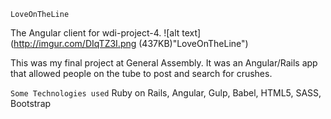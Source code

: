 `LoveOnTheLine`

The Angular client for wdi-project-4.
![alt text](http://imgur.com/DIqTZ3I.png (437KB)"LoveOnTheLine")

This was my final project at General Assembly. It was an Angular/Rails app that allowed people on the tube to post and search for crushes. 

`Some Technologies used`
Ruby on Rails, Angular, Gulp, Babel, HTML5, SASS, Bootstrap


